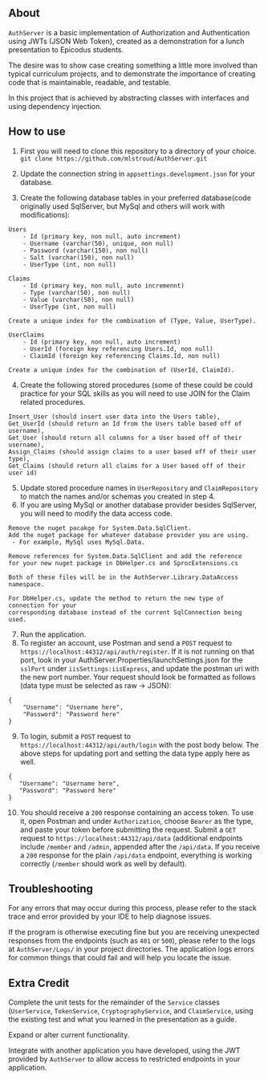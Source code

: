 ## About

`AuthServer` is a basic implementation of Authorization and Authentication using JWTs (JSON Web Token), created as a demonstration for a lunch presentation to Epicodus students.

The desire was to show case creating something a little more involved than typical curriculum projects, and to demonstrate the importance of creating code that is maintainable, readable, and testable. 

In this project that is achieved by abstracting classes with interfaces and using dependency injection.

## How to use
1. First you will need to clone this repository to a directory of your choice.
`git clone https://github.com/mlstroud/AuthServer.git`

2. Update the connection string in `appsettings.development.json` for your database.
3. Create the following database tables in your preferred database(code originally used SqlServer, but MySql and others will work with modifications):
```
Users
	- Id (primary key, non null, auto increment)
	- Username (varchar(50), unique, non null)
	- Password (varchar(150), non null)
	- Salt (varchar(150), non null)
	- UserType (int, non null)

Claims
	- Id (primary key, non null, auto incremennt)
	- Type (varchar(50), non null)
	- Value (varchar(50), non null)
	- UserType (int, non null)

Create a unique index for the combination of (Type, Value, UserType).

UserClaims
	- Id (primary key, non null, auto increment)
	- UserId (foreign key referencing Users.Id, non null)
	- ClaimId (foreign key referencing Claims.Id, non null)

Create a unique index for the combination of (UserId, ClaimId).
``` 
4. Create the following stored procedures (some of these could be could practice for your SQL skills as you will need to use JOIN for the Claim related procedures.
```
Insert_User (should insert user data into the Users table),
Get_UserId (should return an Id from the Users table based off of username),
Get_User (should return all columns for a User based off of their username),
Assign_Claims (should assign claims to a user based off of their user type),
Get_Claims (should return all claims for a User based off of their user id)
```

5. Update stored procedure names in `UserRepository` and `ClaimRepository` to match the names  and/or schemas you created in step 4.
6. If you  are using MySql or another database provider besides SqlServer, you will need to modify the data access code.
```
Remove the nuget pacakge for System.Data.SqlClient.
Add the nuget package for whatever database provider you are using.
 - For example, MySql uses MySql.Data.
 
Remove references for System.Data.SqlClient and add the reference
for your new nuget package in DbHelper.cs and SprocExtensions.cs

Both of these files will be in the AuthServer.Library.DataAccess namespace.

For DbHelper.cs, update the method to return the new type of connection for your
corresponding database instead of the current SqlConnection being used.
```
7. Run the application.
8. To register an account, use Postman and send a `POST` request to `https://localhost:44312/api/auth/register`. If it is not running on that port, look in your AuthServer.Properties/launchSettings.json for the `sslPort` under `iisSettings:iisExpress`, and update the postman uri with the new port number.  Your request should look be formatted as follows (data type must be selected as raw -> JSON):
```
{
	"Username": "Username here",
	"Password": "Password here"
}
```

9. To login, submit a `POST` request to `https://localhost:44312/api/auth/login` with the post body below. The above steps for updating port and setting the data type apply here as well.
 ```
{
	"Username": "Username here",
	"Password": "Password here"
}
```

10. You should receive a `200` response containing an access token. To use it, open Postman and under `Authorization`, choose `Bearer` as the type, and paste your token before submitting the request. Submit a `GET` request to `https://localhost:44312/api/data` (additional endpoints include `/member` and `/admin`, appended after the `/api/data`. If you receive a `200` response for the plain `/api/data` endpoint, everything is working correctly (`/member` should work as well by default).

## Troubleshooting

For any errors that may occur during this process, please refer to the stack trace and error provided by your IDE to help diagnose issues.

If the program is otherwise executing fine but you are receiving unexpected responses from the endpoints (such as `401` or `500`), please refer to the logs at `AuthServer/Logs/` in your project directories. The application logs errors for common things that could fail and will help you locate the issue.

## Extra Credit

Complete the unit tests for the remainder of the `Service` classes (`UserService`, `TokenService`, `CryptographyService`, and `ClaimService`, using the existing test and what you learned in the presentation as a guide.

Expand or alter current functionality.

Integrate with another application you have developed, using the JWT provided by `AuthServer` to allow access to restricted endpoints in your application.